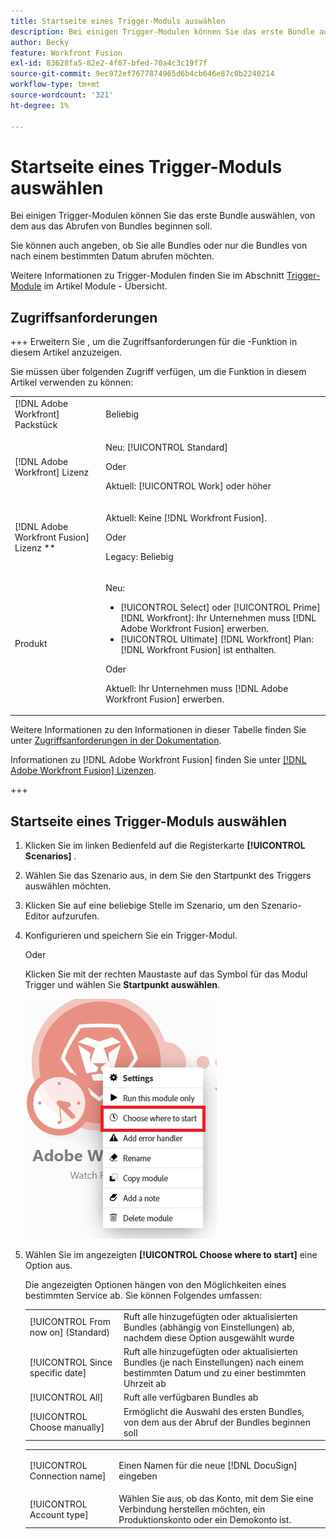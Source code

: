 ```yaml
---
title: Startseite eines Trigger-Moduls auswählen
description: Bei einigen Trigger-Modulen können Sie das erste Bundle auswählen, von dem aus das Abrufen von Bundles beginnen soll.
author: Becky
feature: Workfront Fusion
exl-id: 83628fa5-82e2-4f67-bfed-70a4c3c19f7f
source-git-commit: 9ec972ef7677874965d6b4cb646e87c0b2240214
workflow-type: tm+mt
source-wordcount: '321'
ht-degree: 1%

---
```


# Startseite eines Trigger-Moduls auswählen

Bei einigen Trigger-Modulen können Sie das erste Bundle auswählen, von dem aus das Abrufen von Bundles beginnen soll.

Sie können auch angeben, ob Sie alle Bundles oder nur die Bundles von nach einem bestimmten Datum abrufen möchten.

Weitere Informationen zu Trigger-Modulen finden Sie im Abschnitt [Trigger-Module](/help/workfront-fusion/get-started-with-fusion/understand-fusion/module-overview.md#trigger-modules) im Artikel Module - Übersicht.

## Zugriffsanforderungen

+++ Erweitern Sie , um die Zugriffsanforderungen für die -Funktion in diesem Artikel anzuzeigen.

Sie müssen über folgenden Zugriff verfügen, um die Funktion in diesem Artikel verwenden zu können:

<table style="table-layout:auto">
 <col> 
 <col> 
 <tbody> 
  <tr> 
   <td role="rowheader">[!DNL Adobe Workfront] Packstück</td> 
   <td> <p>Beliebig</p> </td> 
  </tr> 
  <tr data-mc-conditions=""> 
   <td role="rowheader">[!DNL Adobe Workfront] Lizenz</td> 
   <td> <p>Neu: [!UICONTROL Standard]</p><p>Oder</p><p>Aktuell: [!UICONTROL Work] oder höher</p> </td> 
  </tr> 
  <tr> 
   <td role="rowheader">[!DNL Adobe Workfront Fusion] Lizenz **</td> 
   <td>
   <p>Aktuell: Keine [!DNL Workfront Fusion].</p>
   <p>Oder</p>
   <p>Legacy: Beliebig </p>
   </td> 
  </tr> 
  <tr> 
   <td role="rowheader">Produkt</td> 
   <td>
   <p>Neu:</p> <ul><li>[!UICONTROL Select] oder [!UICONTROL Prime] [!DNL Workfront]: Ihr Unternehmen muss [!DNL Adobe Workfront Fusion] erwerben.</li><li>[!UICONTROL Ultimate] [!DNL Workfront] Plan: [!DNL Workfront Fusion] ist enthalten.</li></ul>
   <p>Oder</p>
   <p>Aktuell: Ihr Unternehmen muss [!DNL Adobe Workfront Fusion] erwerben.</p>
   </td> 
  </tr>
 </tbody> 
</table>

Weitere Informationen zu den Informationen in dieser Tabelle finden Sie unter [Zugriffsanforderungen in der Dokumentation](/help/workfront-fusion/references/licenses-and-roles/access-level-requirements-in-documentation.md).

Informationen zu [!DNL Adobe Workfront Fusion] finden Sie unter [[!DNL Adobe Workfront Fusion] Lizenzen](/help/workfront-fusion/set-up-and-manage-workfront-fusion/licensing-operations-overview/license-automation-vs-integration.md).

+++

## Startseite eines Trigger-Moduls auswählen

1. Klicken Sie im linken Bedienfeld auf die Registerkarte **[!UICONTROL Scenarios]** .
1. Wählen Sie das Szenario aus, in dem Sie den Startpunkt des Triggers auswählen möchten.
1. Klicken Sie auf eine beliebige Stelle im Szenario, um den Szenario-Editor aufzurufen.
1. Konfigurieren und speichern Sie ein Trigger-Modul.

   Oder

   Klicken Sie mit der rechten Maustaste auf das Symbol für das Modul Trigger und wählen Sie **Startpunkt auswählen**.

   ![](assets/choose-where-to-start.png)

1. Wählen Sie im angezeigten **[!UICONTROL Choose where to start]** eine Option aus.

   Die angezeigten Optionen hängen von den Möglichkeiten eines bestimmten Service ab. Sie können Folgendes umfassen:

   <table style="table-layout:auto">
    <col> 
    <col> 
    <tbody>
    <tr>
    <td>[!UICONTROL From now on] (Standard)</td>
    <td>Ruft alle hinzugefügten oder aktualisierten Bundles (abhängig von Einstellungen) ab, nachdem diese Option ausgewählt wurde</td>
    </tr>
     <tr>
    <td>[!UICONTROL Since specific date]</td>
    <td>Ruft alle hinzugefügten oder aktualisierten Bundles (je nach Einstellungen) nach einem bestimmten Datum und zu einer bestimmten Uhrzeit ab</td>
      </tr>
      <tr>
    <td>[!UICONTROL All]</td>
    <td>Ruft alle verfügbaren Bundles ab</td>
     </tr>
      <tr>
    <td>[!UICONTROL Choose manually]</td>
    <td>Ermöglicht die Auswahl des ersten Bundles, von dem aus der Abruf der Bundles beginnen soll</td>
     </tr>
     </tbody>
   </table>



   <table style="table-layout:auto">
    <col> 
    <col> 
    <tbody> 
     <tr> 
      <td role="rowheader"> <p>[!UICONTROL Connection name]</p> </td> 
      <td>Einen Namen für die neue [!DNL DocuSign] eingeben</td> 
     </tr> 
     <tr> 
      <td role="rowheader">[!UICONTROL Account type]</td> 
      <td>Wählen Sie aus, ob das Konto, mit dem Sie eine Verbindung herstellen möchten, ein Produktionskonto oder ein Demokonto ist.</td> 
     </tr> 
    </tbody> 
   </table>


